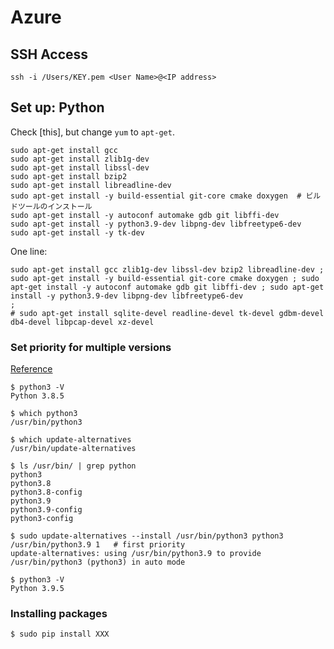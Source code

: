 # Azure


## SSH Access
```terminal
ssh -i /Users/KEY.pem <User Name>@<IP address>
```

## Set up: Python
Check [this], but change `yum` to `apt-get`.

```
sudo apt-get install gcc
sudo apt-get install zlib1g-dev
sudo apt-get install libssl-dev
sudo apt-get install bzip2
sudo apt-get install libreadline-dev
sudo apt-get install -y build-essential git-core cmake doxygen  # ビルドツールのインストール
sudo apt-get install -y autoconf automake gdb git libffi-dev
sudo apt-get install -y python3.9-dev libpng-dev libfreetype6-dev
sudo apt-get install -y tk-dev 
```
One line:
```
sudo apt-get install gcc zlib1g-dev libssl-dev bzip2 libreadline-dev ; sudo apt-get install -y build-essential git-core cmake doxygen ; sudo apt-get install -y autoconf automake gdb git libffi-dev ; sudo apt-get install -y python3.9-dev libpng-dev libfreetype6-dev
;
# sudo apt-get install sqlite-devel readline-devel tk-devel gdbm-devel db4-devel libpcap-devel xz-devel
```

### Set priority for multiple versions
[Reference](https://qiita.com/piyo_parfait/items/5abbe4bee2495a62acdc)

```terminal
$ python3 -V
Python 3.8.5

$ which python3
/usr/bin/python3

$ which update-alternatives
/usr/bin/update-alternatives

$ ls /usr/bin/ | grep python
python3
python3.8
python3.8-config
python3.9
python3.9-config
python3-config

$ sudo update-alternatives --install /usr/bin/python3 python3 /usr/bin/python3.9 1   # first priority
update-alternatives: using /usr/bin/python3.9 to provide /usr/bin/python3 (python3) in auto mode

$ python3 -V
Python 3.9.5
```

### Installing packages
```terminal
$ sudo pip install XXX
```
